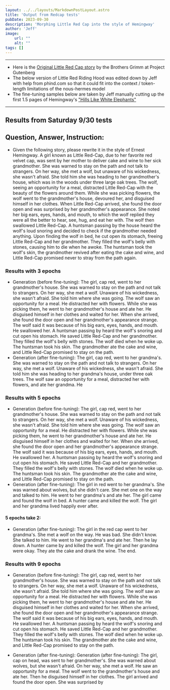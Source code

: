 ```yaml
---
layout: ../../layouts/MarkdownPostLayout.astro
title: 'Output from Redcap tests'
pubDate: 2023-09-30
description: 'Morphing Little Red Cap into the style of Hemingway'
author: 'Jeff'
image:
    url: ""
    alt: ""
tags: []
---
```

***

* Here is the [Original Little Red Cap story](https://www.gutenberg.org/files/2591/2591-h/2591-h.htm#link2H_4_0023) by the Brothers Grimm at Project Gutenberg
* The below version of Little Red Riding Hood was edited down by Jeff with help from phind.com so that it could fit into the context / token-length limitations of the nous-hermes model
* The fine-tuning samples below are taken by Jeff manually cutting up the first 1.5 pages of Hemingway's ["Hills Like White Elephants"](https://en.wikipedia.org/wiki/Hills_Like_White_Elephants)


***
## Results from Saturday 9/30 tests
## Question, Answer, Instruction: 
* Given the following story, please rewrite it in the style of Ernest Hemingway. A girl known as Little Red-Cap, due to her favorite red velvet cap, was sent by her mother to deliver cake and wine to her sick grandmother. She was warned to stay on the path and not talk to strangers. On her way, she met a wolf, but unaware of his wickedness, she wasn't afraid. She told him she was heading to her grandmother's house, which was in the woods under three large oak trees.  The wolf, seeing an opportunity for a meal, distracted Little Red-Cap with the beauty of the flowers around them. While she was picking flowers, the wolf went to the grandmother's house, devoured her, and disguised himself in her clothes. When Little Red-Cap arrived, she found the door open and was surprised by her grandmother's appearance. She noted her big ears, eyes, hands, and mouth, to which the wolf replied they were all the better to hear, see, hug, and eat her with. The wolf then swallowed Little Red-Cap.  A huntsman passing by the house heard the wolf's loud snoring and decided to check if the grandmother needed anything. Upon finding the wolf in bed, he cut open its stomach, freeing Little Red-Cap and her grandmother. They filled the wolf's belly with stones, causing him to die when he awoke. The huntsman took the wolf's skin, the grandmother revived after eating the cake and wine, and Little Red-Cap promised never to stray from the path again.

### Results with 3 epochs
* Generation (before fine-tuning): The girl, cap red, went to her grandmother's house. She was warned to stay on the path and not talk to strangers. On her way, she met a wolf. Unaware of his wickedness, she wasn't afraid. She told him where she was going. The wolf saw an opportunity for a meal. He distracted her with flowers. While she was picking them, he went to her grandmother's house and ate her. He disguised himself in her clothes and waited for her. When she arrived, she found the door open and her grandmother's appearance strange. The wolf said it was because of his big ears, eyes, hands, and mouth. He swallowed her. A huntsman passing by heard the wolf's snoring and cut open his stomach. He saved Little Red-Cap and her grandmother. They filled the wolf's belly with stones. The wolf died when he woke up. The huntsman took his skin. The grandmother ate the cake and wine, and Little Red-Cap promised to stay on the path.
* Generation (after fine-tuning): The girl, cap red, went to her grandma's. She was warned to stay on the path and not talk to strangers. On her way, she met a wolf. Unaware of his wickedness, she wasn't afraid. She told him she was heading to her grandma's house, under three oak trees. The wolf saw an opportunity for a meal, distracted her with flowers, and ate her grandma. He

### Results with 5 epochs
* Generation (before fine-tuning): The girl, cap red, went to her grandmother's house. She was warned to stay on the path and not talk to strangers. On her way, she met a wolf. Unaware of his wickedness, she wasn't afraid. She told him where she was going. The wolf saw an opportunity for a meal. He distracted her with flowers. While she was picking them, he went to her grandmother's house and ate her. He disguised himself in her clothes and waited for her. When she arrived, she found the door open and her grandmother's appearance strange. The wolf said it was because of his big ears, eyes, hands, and mouth. He swallowed her. A huntsman passing by heard the wolf's snoring and cut open his stomach. He saved Little Red-Cap and her grandmother. They filled the wolf's belly with stones. The wolf died when he woke up. The huntsman took his skin. The grandmother ate the cake and wine, and Little Red-Cap promised to stay on the path.
* Generation (after fine-tuning): The girl in red went to her grandma's. She was warned about wolves, but she didn't care. She met one on the way and talked to him. He went to her grandma's and ate her. The girl came and found the wolf in bed. A hunter came and killed the wolf. The girl and her grandma lived happily ever after.

#### 5 epochs take 2:
* Generation (after fine-tuning): The girl in the red cap went to her grandma's. She met a wolf on the way. He was bad. She didn't know. She talked to him. He went to her grandma's and ate her. Then he lay down. A hunter came by and killed the wolf. The girl and her grandma were okay. They ate the cake and drank the wine. The end.

### Results with 9 epochs
* Generation (before fine-tuning): The girl, cap red, went to her grandmother's house. She was warned to stay on the path and not talk to strangers. On her way, she met a wolf. Unaware of his wickedness, she wasn't afraid. She told him where she was going. The wolf saw an opportunity for a meal. He distracted her with flowers. While she was picking them, he went to her grandmother's house and ate her. He disguised himself in her clothes and waited for her. When she arrived, she found the door open and her grandmother's appearance strange. The wolf said it was because of his big ears, eyes, hands, and mouth. He swallowed her. A huntsman passing by heard the wolf's snoring and cut open his stomach. He saved Little Red-Cap and her grandmother. They filled the wolf's belly with stones. The wolf died when he woke up. The huntsman took his skin. The grandmother ate the cake and wine, and Little Red-Cap promised to stay on the path.

* Generation (after fine-tuning):
Generation (after fine-tuning): The girl, cap on head, was sent to her grandmother's. She was warned about wolves, but she wasn't afraid.  On her way, she met a wolf. He saw an opportunity for a meal.  The wolf went to the grandmother's house and ate her. Then he disguised himself in her clothes.  The girl arrived and found the door open. She was surprised by
